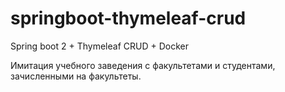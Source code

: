 # springboot-thymeleaf-crud
Spring boot 2 + Thymeleaf CRUD + Docker




Имитация учебного заведения с факультетами и студентами, зачисленными на факультеты.
